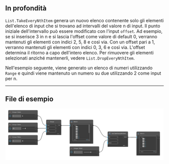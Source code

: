 ## In profondità
`List.TakeEveryNthItem` genera un nuovo elenco contenente solo gli elementi dell'elenco di input che si trovano ad intervalli del valore n di input. Il punto iniziale dell'intervallo può essere modificato con l'input `offset`. Ad esempio, se si inserisce 3 in n e si lascia l'offset come valore di default 0, verranno mantenuti gli elementi con indici 2, 5, 8 e così via. Con un offset pari a 1, verranno mantenuti gli elementi con indici 0, 3, 6 e così via. L'offset determina il ritorno a capo dell'intero elenco. Per rimuovere gli elementi selezionati anziché mantenerli, vedere `List.DropEveryNthItem`.

Nell'esempio seguente, viene generato un elenco di numeri utilizzando `Range` e quindi viene mantenuto un numero su due utilizzando 2 come input per n.
___
## File di esempio

![List.TakeEveryNthItem](./DSCore.List.TakeEveryNthItem_img.jpg)

